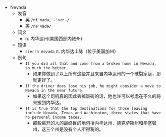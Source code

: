 - Nevada
  - 发音
    - 英 `/ni'vædə; -'vɑ:-/`
    - 美 `/nə'vædə/`
  - 词义
    - n. 内华达州(美国西部内陆州)
  - 短语
    - `sierra nevada` n. 内华达山脉（位于美国加州） 
  - 例句
    - `If you did all that and come from a broken home in Nevada, so much the better.`
      - 如果你做到了以上所有这些并且来自内华达州的一个破裂家庭，那就更好了。
    - `If the driver does lose his job, he might consider a move to Nevada in the near future.`
      - 如果这个司机真的因此丢掉饭碗的话，他也许可以考虑在不久的将来搬到内华达。
    - `It is true that the top destinations for those leaving include Nevada, Texas and Washington, three states that have no personal income taxes.`
      - 那些离开的人的最终目的地包括内华达州、德克萨斯州和华盛顿州，这三个州是没有个人所得税的。

